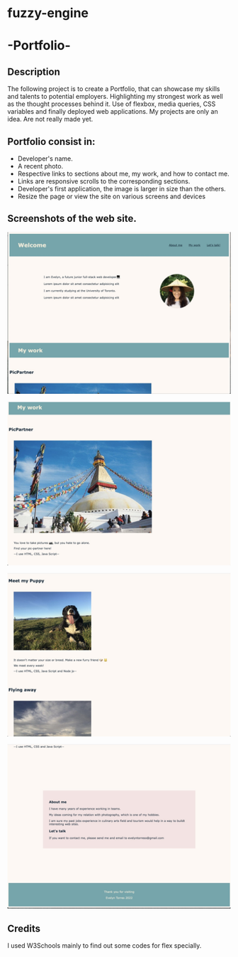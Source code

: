 # fuzzy-engine

# -Portfolio-
## Description

The following project is to create a Portfolio, that can showcase my skills and talents to potential employers.
Highlighting my strongest work as well as the thought processes behind it. 
Use of flexbox, media queries, CSS variables and finally deployed web applications.
My projects are only an idea. Are not really made yet.

## Portfolio consist in:
- Developer's name. 
- A recent photo. 
- Respective links to sections about me, my work, and how to contact me.
- Links are responsive scrolls to the corresponding sections.
- Developer's first application, the image is larger in size than the others.
- Resize the page or view the site on various screens and devices


## Screenshots of the web site.

![](Assets/images/web-site1.jpeg)

![](Assets/images/web-site2.jpeg)


![](Assets/images/web-site3.jpeg)


![](Assets/images/web-site4.jpeg)




## Credits
I used W3Schools mainly to find out some codes for flex specially.

